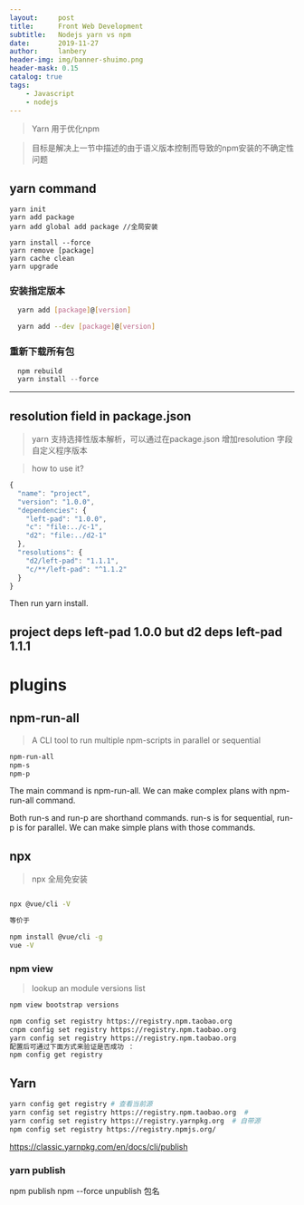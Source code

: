 ```yaml
---
layout:     post
title:      Front Web Development
subtitle:   Nodejs yarn vs npm 
date:       2019-11-27
author:     lanbery
header-img: img/banner-shuimo.png
header-mask: 0.15
catalog: true
tags:
    - Javascript
    - nodejs  
---
```


> Yarn 用于优化npm

> 目标是解决上一节中描述的由于语义版本控制而导致的npm安装的不确定性问题

## yarn command

``` shell
yarn init
yarn add package
yarn add global add package //全局安装

yarn install --force
yarn remove [package]
yarn cache clean
yarn upgrade

```

### 安装指定版本
  
```bash  
  yarn add [package]@[version]

  yarn add --dev [package]@[version]
```

### 重新下载所有包
```js 
  npm rebuild
  yarn install --force
```

----
## resolution field in package.json 
> yarn 支持选择性版本解析，可以通过在package.json 增加resolution 字段自定义程序版本

> how to use it?

```js 
{
  "name": "project",
  "version": "1.0.0",
  "dependencies": {
    "left-pad": "1.0.0",
    "c": "file:../c-1",
    "d2": "file:../d2-1"
  },
  "resolutions": {
    "d2/left-pad": "1.1.1",
    "c/**/left-pad": "^1.1.2"
  }
}
```

Then run yarn install.


  project deps left-pad 1.0.0 but d2 deps left-pad 1.1.1
--------------------- 


# plugins 

## npm-run-all

> A CLI tool to run multiple npm-scripts in parallel or sequential


```bash
npm-run-all
npm-s
npm-p

```

<p class="indent-2">
The main command is npm-run-all. We can make complex plans with npm-run-all command.

Both run-s and run-p are shorthand commands. run-s is for sequential, run-p is for parallel. We can make simple plans with those commands.
</p>


## npx

> npx 全局免安装

```bash

npx @vue/cli -V

等价于

npm install @vue/cli -g
vue -V

```

### npm view 

> lookup an module versions list

```bash 
npm view bootstrap versions

npm config set registry https://registry.npm.taobao.org
cnpm config set registry https://registry.npm.taobao.org
yarn config set registry https://registry.npm.taobao.org
配置后可通过下面方式来验证是否成功 ：
npm config get registry
```

## Yarn 

```bash 
yarn config get registry # 查看当前源
yarn config set registry https://registry.npm.taobao.org  #
yarn config set registry https://registry.yarnpkg.org  # 自带源
npm config set registry https://registry.npmjs.org/
```
https://classic.yarnpkg.com/en/docs/cli/publish


### yarn publish 

npm publish
npm --force unpublish 包名
